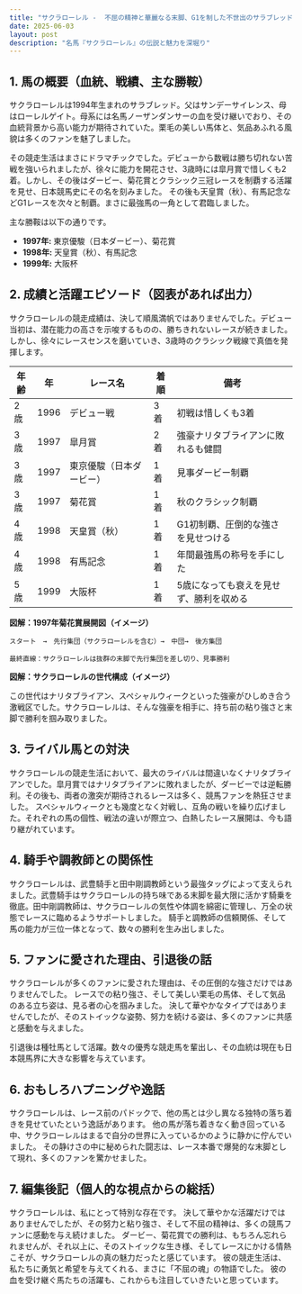 ```yaml
---
title: "サクラローレル -  不屈の精神と華麗なる末脚、G1を制した不世出のサラブレッド"
date: 2025-06-03
layout: post
description: "名馬『サクラローレル』の伝説と魅力を深堀り"
---
```


## 1. 馬の概要（血統、戦績、主な勝鞍）

サクラローレルは1994年生まれのサラブレッド。父はサンデーサイレンス、母はローレルゲイト。母系には名馬ノーザンダンサーの血を受け継いでおり、その血統背景から高い能力が期待されていた。栗毛の美しい馬体と、気品あふれる風貌は多くのファンを魅了しました。

その競走生活はまさにドラマチックでした。デビューから数戦は勝ち切れない苦戦を強いられましたが、徐々に能力を開花させ、3歳時には皐月賞で惜しくも2着。しかし、その後はダービー、菊花賞とクラシック三冠レースを制覇する活躍を見せ、日本競馬史にその名を刻みました。  その後も天皇賞（秋）、有馬記念などG1レースを次々と制覇。まさに最強馬の一角として君臨しました。

主な勝鞍は以下の通りです。

* **1997年:** 東京優駿（日本ダービー）、菊花賞
* **1998年:** 天皇賞（秋）、有馬記念
* **1999年:** 大阪杯


## 2. 成績と活躍エピソード（図表があれば出力）

サクラローレルの競走成績は、決して順風満帆ではありませんでした。デビュー当初は、潜在能力の高さを示唆するものの、勝ちきれないレースが続きました。しかし、徐々にレースセンスを磨いていき、3歳時のクラシック戦線で真価を発揮します。

| 年齢 | 年   | レース名             | 着順 | 備考                                     |
|-----|-----|----------------------|-----|-----------------------------------------|
| 2歳 | 1996 | デビュー戦             | 3着 | 初戦は惜しくも3着                       |
| 3歳 | 1997 | 皐月賞               | 2着 | 強豪ナリタブライアンに敗れるも健闘        |
| 3歳 | 1997 | 東京優駿（日本ダービー） | 1着 | 見事ダービー制覇                         |
| 3歳 | 1997 | 菊花賞               | 1着 | 秋のクラシック制覇                       |
| 4歳 | 1998 | 天皇賞（秋）           | 1着 | G1初制覇、圧倒的な強さを見せつける         |
| 4歳 | 1998 | 有馬記念             | 1着 | 年間最強馬の称号を手にした               |
| 5歳 | 1999 | 大阪杯               | 1着 | 5歳になっても衰えを見せず、勝利を収める     |


**図解：1997年菊花賞展開図（イメージ）**

```
スタート　→　先行集団（サクラローレルを含む）→　中団→　後方集団

最終直線：サクラローレルは抜群の末脚で先行集団を差し切り、見事勝利
```

**図解：サクラローレルの世代構成（イメージ）**

この世代はナリタブライアン、スペシャルウィークといった強豪がひしめき合う激戦区でした。サクラローレルは、そんな強豪を相手に、持ち前の粘り強さと末脚で勝利を掴み取りました。


## 3. ライバル馬との対決

サクラローレルの競走生活において、最大のライバルは間違いなくナリタブライアンでした。皐月賞ではナリタブライアンに敗れましたが、ダービーでは逆転勝利。その後も、両者の激突が期待されるレースは多く、競馬ファンを熱狂させました。  スペシャルウィークとも幾度となく対戦し、互角の戦いを繰り広げました。それぞれの馬の個性、戦法の違いが際立つ、白熱したレース展開は、今も語り継がれています。


## 4. 騎手や調教師との関係性

サクラローレルは、武豊騎手と田中剛調教師という最強タッグによって支えられました。武豊騎手はサクラローレルの持ち味である末脚を最大限に活かす騎乗を徹底。田中剛調教師は、サクラローレルの気性や体調を綿密に管理し、万全の状態でレースに臨めるようサポートしました。  騎手と調教師の信頼関係、そして馬の能力が三位一体となって、数々の勝利を生み出しました。


## 5. ファンに愛された理由、引退後の話

サクラローレルが多くのファンに愛された理由は、その圧倒的な強さだけではありませんでした。  レースでの粘り強さ、そして美しい栗毛の馬体、そして気品のある立ち姿は、見る者の心を掴みました。  決して華やかなタイプではありませんでしたが、そのストイックな姿勢、努力を続ける姿は、多くのファンに共感と感動を与えました。

引退後は種牡馬として活躍。数々の優秀な競走馬を輩出し、その血統は現在も日本競馬界に大きな影響を与えています。


## 6. おもしろハプニングや逸話

サクラローレルは、レース前のパドックで、他の馬とは少し異なる独特の落ち着きを見せていたという逸話があります。  他の馬が落ち着きなく動き回っている中、サクラローレルはまるで自分の世界に入っているかのように静かに佇んでいました。  その静けさの中に秘められた闘志は、レース本番で爆発的な末脚として現れ、多くのファンを驚かせました。


## 7. 編集後記（個人的な視点からの総括）

サクラローレルは、私にとって特別な存在です。  決して華やかな活躍だけではありませんでしたが、その努力と粘り強さ、そして不屈の精神は、多くの競馬ファンに感動を与え続けました。  ダービー、菊花賞での勝利は、もちろん忘れられませんが、それ以上に、そのストイックな生き様、そしてレースにかける情熱こそが、サクラローレルの真の魅力だったと感じています。  彼の競走生活は、私たちに勇気と希望を与えてくれる、まさに「不屈の魂」の物語でした。  彼の血を受け継ぐ馬たちの活躍も、これからも注目していきたいと思っています。
